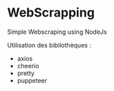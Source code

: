 # WebScrapping
Simple Webscraping using NodeJs

Utilisation des bibilothèques : 

- axios  
- cheerio  
- pretty  
- puppeteer
